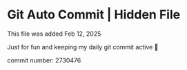 # Git Auto Commit | Hidden File

This file was added Feb 12, 2025

Just for fun and keeping my daily git commit active 🤪

commit number: 2730476
